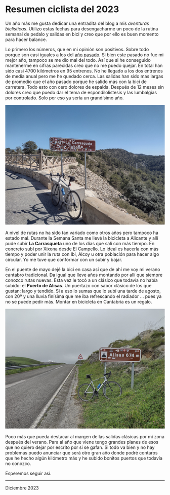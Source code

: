

# Resumen ciclista del 2023

Un año más me gusta dedicar una entradita del blog a mis *aventuras biclísticas*. Utilizo estas fechas para desengacharme un poco de la rutina semanal de pedalo y salidas en bici y creo que por ello es buen momento para hacer balance. 

Lo primero los números, que en mi opinión son positivos. Sobre todo porque son casi iguales a los del [año pasado](http://panicerror.org/blog/resumen-ciclista-2022.md.html). Si bien este pasado no fue mi mejor año, tampoco se me dio mal del todo. Así que si he conseguido mantenerme en cifras parecidas creo que no me puedo quejar. En total han sido casi 4700 kilómetros en 95 entrenos. No he llegado a los dos entrenos de media anual pero me he quedado cerca. Las salidas han sido mas largas de promedio que el año pasado porque he salido más con la bici de carretera. Todo esto con cero dolores de espalda. Después de 12 meses sin dolores creo que puedo dar el tema de espondilolistesis y las lumbalgias por controlado. Solo por eso ya sería un grandísimo año.

![](../img/la-carrasqueta.jpg)

A nivel de rutas no ha sido tan variado como otros años pero tampoco ha estado mal. Durante la Semana Santa me llevé la bicicleta a Alicante y allí pude subir **La Carrasqueta** uno de los días que salí con más tiempo. En concreto subí por Xixona desde El Campello. Lo ideal es hacerla con más tiempo y poder unir la ruta con Ibi, Alcoy u otra población para hacer algo circular. Yo me tuve que conformar con un subir y bajar.

En el puente de mayo dejé la bici en casa así que de ahí me voy mi verano cantabro tradicional. Da igual que lleve años montando por allí que siempre conozco rutas nuevas. Esta vez le tocó a un clásico que todavía no había subido: el **Puerto de Alisas**. Un puertazo con sabor clásico de los que gustan: largo y tendido. Si a eso lo sumas que lo subí una tarde de agosto, con 20º y una lluvia finísima que me iba refrescando el radiador ... pues ya no se puede pedir más. Montar en bicicleta en Cantabria es un regalo. 


![](../img/alisas.jpg)

Poco más que pueda destacar al margen de las salidas clásicas por mi zona después del verano. Para al año que viene tengo grandes planes de esos que no quiero dejar por escrito por si se gafan. Si todo va bien y no hay problemas puedo anunciar que será otro gran año donde podré contaros que he hecho algún kilómetro más y he subido bonitos puertos que todavía no conozco.

Esperemos seguir así.

---

Diciembre 2023

